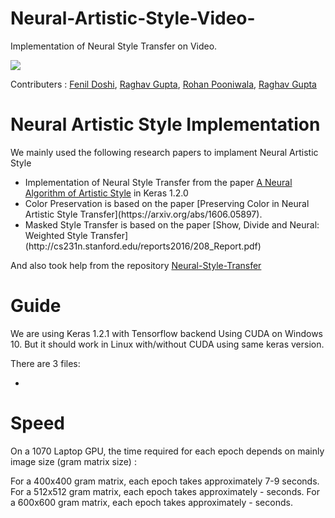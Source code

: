# Neural-Artistic-Style-Video-
Implementation of Neural Style Transfer on Video.

![](https://github.com/feziodoshi/Neural-Artistic-Style-Video-/blob/master/video/neural_style_1.gif)

Contributers : [Fenil Doshi](), [Raghav Gupta](https://github.com/BeasT321), [Rohan Pooniwala](), [Raghav Gupta]()

# Neural Artistic Style Implementation

We mainly used the following research papers to implament Neural Artistic Style

<ul>
<li>Implementation of Neural Style Transfer from the paper <a href="http://arxiv.org/abs/1508.06576">A Neural Algorithm of Artistic Style</a> in Keras 1.2.0

<li>Color Preservation is based on the paper [Preserving Color in Neural Artistic Style Transfer](https://arxiv.org/abs/1606.05897).

<li>Masked Style Transfer is based on the paper [Show, Divide and Neural: Weighted Style Transfer](http://cs231n.stanford.edu/reports2016/208_Report.pdf)
</ul>

And also took help from the repository [Neural-Style-Transfer](https://github.com/titu1994/Neural-Style-Transfer/) 

# Guide

We are using Keras 1.2.1 with Tensorflow backend Using CUDA on Windows 10. But it should work in Linux with/without CUDA using same keras version.

There are 3 files:
<ul>
<li>
</ul>

# Speed
On a 1070 Laptop GPU, the time required for each epoch depends on mainly image size (gram matrix size) :

For a 400x400 gram matrix, each epoch takes approximately 7-9 seconds. 
For a 512x512 gram matrix, each epoch takes approximately - seconds. 
For a 600x600 gram matrix, each epoch takes approximately - seconds. 
